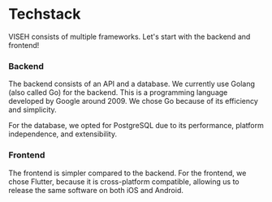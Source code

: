 # Techstack
VISEH consists of multiple frameworks. Let's start with the backend and frontend!
### Backend
The backend consists of an API and a database. We currently use Golang (also called Go) for the backend. This is a programming language developed by Google around 2009. We chose Go because of its efficiency and simplicity.

For the database, we opted for PostgreSQL due to its performance, platform independence, and extensibility.

### Frontend
The frontend is simpler compared to the backend. For the frontend, we chose Flutter, because it is cross-platform compatible, allowing us to release the same software on both iOS and Android.